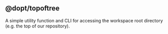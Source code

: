 ## @dopt/topoftree

A simple utility function and CLI for accessing the workspace root directory (e.g. the top of our repository).
